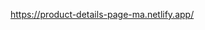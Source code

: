 https://product-details-page-ma.netlify.app/

<!--

Bu projenin amacı, bizi bir ürün detay sayfasına götürecek bir ürüne tıklayabilmektir.
Örneğin, Cheese ürününe tıklamak kullanıcıyı /products/1 adresine götürecektir.
Kullanıcı daha sonra bu URL'yi kopyalayabilir ve Cheese ürününün ürün ayrıntılarına ulaşacak bir arkadaşına gönderebilir.

Bunun için, söz konusu ürünün ürün ayrıntılarını almak üzere <ProductDetails /> bileşenini uygulamanız gerekir.

Kullanacağınız URL endpoint'leri GET istekleridir:
Temel URL: https://router-12f10-default-rtdb.europe-west1.firebasedatabase.app
Endpoint: productdetails/id:id.json

Örnek endpoint'ler:

https://router-12f10-default-rtdb.europe-west1.firebasedatabase.app/productdetails/id1.json
https://router-12f10-default-rtdb.europe-west1.firebasedatabase.app/productdetails/id2.json
https://router-12f10-default-rtdb.europe-west1.firebasedatabase.app/productdetails/id3.json
1, 2 veya 3 sayısını kullanıcının ziyaret ettiği ürünün id'si ile değiştirmeniz gerekir.

Not: id1, id2 ve id3'ten önceki id kaldırılmamalıdır. Ayrıca, bu endpoint <StoreFront /> bileşeninde kullanılandan farklıdır.
Browser sekmesini açık tutun, böylece kod yazarken sonucu test edebilirsiniz!
Talimatlar için aşağı kaydırın.

App bileşeni
Ana sayfa için <StoreFront /> bileşenini oluşturarak başlayın (/)
Ardından, kullanıcı /products/1, /products/2, /products/3 vb. gibi bir ürün sayfasını her ziyaret ettiğinde <ProductDetails /> bileşenini oluşturun.

Product bileşeni
<div className="product" /> öğesini, kullanıcıyı ilgili ürün ayrıntıları sayfasına yönlendiren bir bağlantıyla sarın. Örneğin, kullanıcı id 1 olan ürüne tıkladığında /products/1 adresine yönlendirilmelidir.

ProductDetails bileşeni
Sizi ana sayfaya geri götürecek şekilde back'i home'a bağlayın.
Bu bileşenin URL'den aldığı id'yi okuyun. Konsola yazdırın ve Browser sekmesinde deneyerek çalıştığından emin olun.

useFetch custom hook'u Base URL ile ayarlayın.
Ürün ayrıntılarını yukarıda verilen endpoint'ten yükleyin. id'yi kullanıcının göz attığı geçerli id ile değiştirdiğinizden emin olun.
State'i, ürün görünür hale gelecek şekilde güncelleyin. -->
